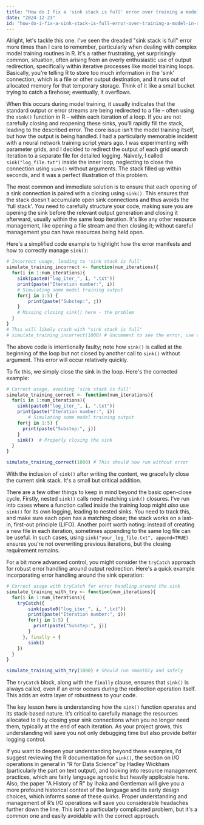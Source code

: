 ```yaml
---
title: "How do I fix a 'sink stack is full' error over training a model in R?"
date: "2024-12-23"
id: "how-do-i-fix-a-sink-stack-is-full-error-over-training-a-model-in-r"
---
```


Alright, let's tackle this one. I've seen the dreaded "sink stack is full" error more times than I care to remember, particularly when dealing with complex model training routines in R. It's a rather frustrating, yet surprisingly common, situation, often arising from an overly enthusiastic use of output redirection, specifically within iterative processes like model training loops. Basically, you're telling R to store too much information in the 'sink' connection, which is a file or other output destination, and it runs out of allocated memory for that temporary storage. Think of it like a small bucket trying to catch a firehose; eventually, it overflows.

When this occurs during model training, it usually indicates that the standard output or error streams are being redirected to a file – often using the `sink()` function in R – within each iteration of a loop. If you are not carefully closing and reopening these sinks, you'll rapidly fill the stack, leading to the described error. The core issue isn't the model training itself, but how the output is being handled. I had a particularly memorable incident with a neural network training script years ago. I was experimenting with parameter grids, and I decided to redirect the output of each grid search iteration to a separate file for detailed logging. Naively, I called `sink("log_file.txt")` inside the inner loop, neglecting to close the connection using `sink()` without arguments. The stack filled up within seconds, and it was a perfect illustration of this problem.

The most common and immediate solution is to ensure that each opening of a sink connection is paired with a closing using `sink()`. This ensures that the stack doesn't accumulate open sink connections and thus avoids the 'full stack'. You need to carefully structure your code, making sure you are opening the sink before the relevant output generation and closing it afterward, usually within the same loop iteration. It's like any other resource management, like opening a file stream and then closing it; without careful management you can have resources being held open.

Here's a simplified code example to highlight how the error manifests and how to correctly manage `sink()`:

```R
# Incorrect usage, leading to 'sink stack is full'
simulate_training_incorrect <- function(num_iterations){
  for(i in 1:num_iterations){
    sink(paste0("log_iter_", i, ".txt"))
    print(paste("Iteration number:", i))
    # Simulating some model training output
    for(j in 1:5) {
        print(paste("Substep:", j))
    }
    # Missing closing sink() here - the problem
  }
}
# This will likely crash with "sink stack is full"
# simulate_training_incorrect(1000) # Uncomment to see the error, use a small number first.
```

The above code is intentionally faulty; note how `sink()` is called at the beginning of the loop but not closed by another call to `sink()` without argument. This error will occur relatively quickly.

To fix this, we simply close the sink in the loop. Here's the corrected example:

```R
# Correct usage, avoiding 'sink stack is full'
simulate_training_correct <- function(num_iterations){
  for(i in 1:num_iterations){
    sink(paste0("log_iter_", i, ".txt"))
    print(paste("Iteration number:", i))
        # Simulating some model training output
    for(j in 1:5) {
      print(paste("Substep:", j))
    }
    sink()  # Properly closing the sink
  }
}

simulate_training_correct(1000) # This should now run without error
```

With the inclusion of `sink()` after writing the content, we gracefully close the current sink stack. It's a small but critical addition.

There are a few other things to keep in mind beyond the basic open-close cycle. Firstly, nested `sink()` calls need matching `sink()` closures. I’ve run into cases where a function called inside the training loop might *also* use `sink()` for its own logging, leading to nested sinks. You need to track this, and make sure each open has a matching close; the stack works on a last-in, first-out principle (LIFO). Another point worth noting: instead of creating a new file in each iteration, sometimes appending to the same log file can be useful. In such cases, using `sink("your_log_file.txt", append=TRUE)` ensures you're not overwriting previous iterations, but the closing requirement remains.

For a bit more advanced control, you might consider the `tryCatch` approach for robust error handling around output redirection. Here's a quick example incorporating error handling around the sink operation:

```R
# Correct usage with tryCatch for error handling around the sink
simulate_training_with_try <- function(num_iterations){
  for(i in 1:num_iterations){
    tryCatch({
        sink(paste0("log_iter_", i, ".txt"))
        print(paste("Iteration number:", i))
        for(j in 1:5) {
          print(paste("Substep:", j))
        }
      }, finally = {
        sink()
    })
  }
}

simulate_training_with_try(1000) # Should run smoothly and safely
```

The `tryCatch` block, along with the `finally` clause, ensures that `sink()` is always called, even if an error occurs during the redirection operation itself. This adds an extra layer of robustness to your code.

The key lesson here is understanding how the `sink()` function operates and its stack-based nature. It’s critical to carefully manage the resources allocated to it by closing your sink connections when you no longer need them, typically at the end of each iteration. As your project grows, this understanding will save you not only debugging time but also provide better logging control.

If you want to deepen your understanding beyond these examples, I’d suggest reviewing the R documentation for `sink()`, the section on I/O operations in general in “R for Data Science” by Hadley Wickham (particularly the part on text output), and looking into resource management practices, which are fairly language agnostic but heavily applicable here. Also, the paper "A History of R" by Ihaka and Gentleman will give you a more profound historical context of the language and its early design choices, which informs some of these quirks. Proper understanding and management of R’s I/O operations will save you considerable headaches further down the line. This isn’t a particularly complicated problem, but it's a common one and easily avoidable with the correct approach.
